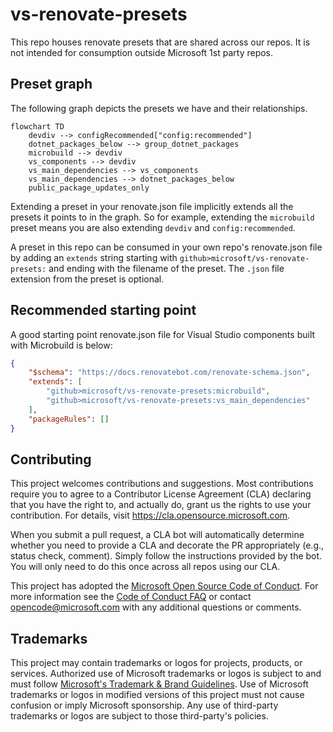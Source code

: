 # vs-renovate-presets

This repo houses renovate presets that are shared across our repos.
It is not intended for consumption outside Microsoft 1st party repos.

## Preset graph

The following graph depicts the presets we have and their relationships.

```mermaid
flowchart TD
    devdiv --> configRecommended["config:recommended"]
    dotnet_packages_below --> group_dotnet_packages
    microbuild --> devdiv
    vs_components --> devdiv
    vs_main_dependencies --> vs_components
    vs_main_dependencies --> dotnet_packages_below
    public_package_updates_only
```

Extending a preset in your renovate.json file implicitly extends all the presets it points to in the graph.
So for example, extending the `microbuild` preset means you are also extending `devdiv` and `config:recommended`.

A preset in this repo can be consumed in your own repo's renovate.json file by adding an `extends` string starting with `github>microsoft/vs-renovate-presets:` and ending with the filename of the preset.
The `.json` file extension from the preset is optional.

## Recommended starting point

A good starting point renovate.json file for Visual Studio components built with Microbuild is below:

```json
{
    "$schema": "https://docs.renovatebot.com/renovate-schema.json",
    "extends": [
        "github>microsoft/vs-renovate-presets:microbuild",
        "github>microsoft/vs-renovate-presets:vs_main_dependencies"
    ],
    "packageRules": []
}
```

## Contributing

This project welcomes contributions and suggestions.  Most contributions require you to agree to a
Contributor License Agreement (CLA) declaring that you have the right to, and actually do, grant us
the rights to use your contribution. For details, visit https://cla.opensource.microsoft.com.

When you submit a pull request, a CLA bot will automatically determine whether you need to provide
a CLA and decorate the PR appropriately (e.g., status check, comment). Simply follow the instructions
provided by the bot. You will only need to do this once across all repos using our CLA.

This project has adopted the [Microsoft Open Source Code of Conduct](https://opensource.microsoft.com/codeofconduct/).
For more information see the [Code of Conduct FAQ](https://opensource.microsoft.com/codeofconduct/faq/) or
contact [opencode@microsoft.com](mailto:opencode@microsoft.com) with any additional questions or comments.

## Trademarks

This project may contain trademarks or logos for projects, products, or services. Authorized use of Microsoft
trademarks or logos is subject to and must follow
[Microsoft's Trademark & Brand Guidelines](https://www.microsoft.com/legal/intellectualproperty/trademarks/usage/general).
Use of Microsoft trademarks or logos in modified versions of this project must not cause confusion or imply Microsoft sponsorship.
Any use of third-party trademarks or logos are subject to those third-party's policies.
